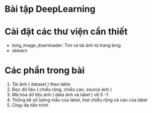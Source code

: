 # Bài tập DeepLearning
# Cài đặt các thư viện cần thiết
- bing_image_downloader: Tìm và tải ảnh từ trang bing
- sklearn
# Các phần trong bài
1. Tải ảnh ( dataset ) theo lable
2. Đọc dữ liệu ( chiều rộng, chiều cao, source ảnh )
3. Mã hóa dữ liệu ảnh ( data ảnh và label ) về 0 -1
4. Thống kê số lượng mẫu của label, hist chiều rộng và cao của label
5. Chạy đa tiến trình

